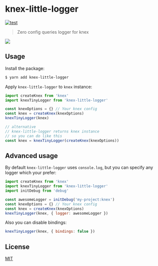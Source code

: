 # knex-little-logger

[![test](https://github.com/acro5piano/knex-little-logger/actions/workflows/test.yml/badge.svg)](https://github.com/acro5piano/knex-little-logger/actions/workflows/test.yml)

> Zero config queries logger for knex

![](https://cloud.githubusercontent.com/assets/4437249/24814454/5215bd9c-1bda-11e7-8574-5f93042395dd.png)

## Usage

Install the package:

```bash
$ yarn add knex-little-logger
```

Apply `knex-little-logger` to `knex` instance:

```js
import createKnex from 'knex'
import knexTinyLogger from 'knex-little-logger'

const knexOptions = {} // Your knex config
const knex = createKnex(knexOptions)
knexTinyLogger(knex)

// alternative
// knex-little-logger returns knex instance
// so you can do like this
const knex = knexTinyLogger(createKnex(knexOptions))
```

## Advanced usage

By default `knex-little-logger` uses `console.log`, but you can specify any logger which your prefer:

```js
import createKnex from 'knex'
import knexTinyLogger from 'knex-little-logger'
import initDebug from 'debug'

const awesomeLogger = initDebug('my-project:knex')
const knexOptions = {} // Your knex config
const knex = createKnex(knexOptions)
knexTinyLogger(knex, { logger: awesomeLogger })
```

Also you can disable bindings:

```js
knexTinyLogger(knex, { bindings: false })
```

## License

[MIT](LICENSE.md)
